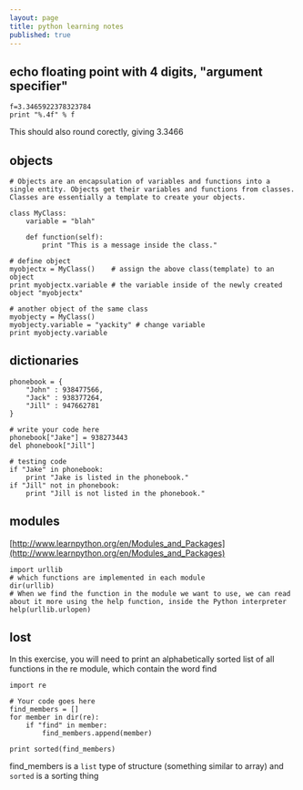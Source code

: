 ```yaml
---
layout: page
title: python learning notes
published: true
---
```


## echo floating point with 4 digits, "argument specifier"

    f=3.3465922378323784
    print "%.4f" % f

This should also round corectly, giving 3.3466

## objects

    # Objects are an encapsulation of variables and functions into a single entity. Objects get their variables and functions from classes. Classes are essentially a template to create your objects. 
    
    class MyClass:
        variable = "blah"
    
        def function(self):
            print "This is a message inside the class."
    
    # define object
    myobjectx = MyClass()    # assign the above class(template) to an object 
    print myobjectx.variable # the variable inside of the newly created object "myobjectx"
    
    # another object of the same class
    myobjecty = MyClass()
    myobjecty.variable = "yackity" # change variable
    print myobjecty.variable
    
## dictionaries

    phonebook = {
        "John" : 938477566,
        "Jack" : 938377264,
        "Jill" : 947662781
    }
    
    # write your code here
    phonebook["Jake"] = 938273443
    del phonebook["Jill"]
    
    # testing code
    if "Jake" in phonebook:
        print "Jake is listed in the phonebook."
    if "Jill" not in phonebook:
        print "Jill is not listed in the phonebook."
        
## modules

[http://www.learnpython.org/en/Modules_and_Packages](http://www.learnpython.org/en/Modules_and_Packages)

    import urllib
    # which functions are implemented in each module
    dir(urllib)
    # When we find the function in the module we want to use, we can read about it more using the help function, inside the Python interpreter
    help(urllib.urlopen)
    
## lost

In this exercise, you will need to print an alphabetically sorted list of all functions in the re module, which contain the word find

    import re
    
    # Your code goes here
    find_members = []
    for member in dir(re):
        if "find" in member:
            find_members.append(member)
    
    print sorted(find_members)
    
find_members is a `list` type of structure (something similar to array) and `sorted` is a sorting thing
    
    
